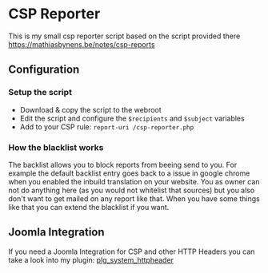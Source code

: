 # CSP Reporter

This is my small csp reporter script based on the script provided there https://mathiasbynens.be/notes/csp-reports

## Configuration

### Setup the script

- Download & copy the script to the webroot
- Edit the script and configure the `$recipients` and `$subject` variables
- Add to your CSP rule: `report-uri /csp-reporter.php`

### How the blacklist works

The backlist allows you to block reports from beeing send to you. For example the default backlist entry goes back to a issue in google chrome when you enabled the inbuild translation on your website. You as owner can not do anything here (as you would not whitelist that sources) but you also don't want to get mailed on any report like that.
When you have some things like that you can extend the blacklist if you want.

## Joomla Integration

If you need a Joomla Integration for CSP and other HTTP Headers you can take a look into my plugin: [plg_system_httpheader](https://github.com/zero-24/plg_system_httpheader)


